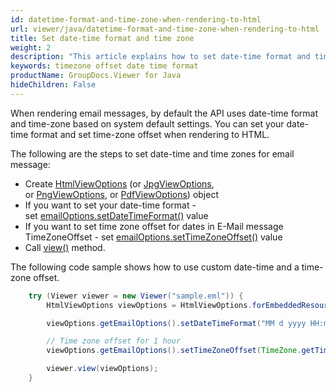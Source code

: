 ```yaml
---
id: datetime-format-and-time-zone-when-rendering-to-html
url: viewer/java/datetime-format-and-time-zone-when-rendering-to-html
title: Set date-time format and time zone
weight: 2
description: "This article explains how to set date-time format and timezone offset for Email messages with GroupDocs.Viewer within your Java applications."
keywords: timezone offset date time format
productName: GroupDocs.Viewer for Java
hideChildren: False
---
```

When rendering email messages, by default the API uses date-time format and time-zone based on system default settings. You can set your date-time format and set time-zone offset when rendering to HTML.

The following are the steps to set date-time and time zones for email message:

* Create [HtmlViewOptions](https://apireference.groupdocs.com/viewer/java/com.groupdocs.viewer.options/HtmlViewOptions) (or [JpgViewOptions](https://apireference.groupdocs.com/viewer/java/com.groupdocs.viewer.options/JpgViewOptions), or [PngViewOptions](https://apireference.groupdocs.com/viewer/java/com.groupdocs.viewer.options/PngViewOptions), or [PdfViewOptions](https://apireference.groupdocs.com/viewer/java/com.groupdocs.viewer.options/PngViewOptions)) object
* If you want to set your date-time format - set [emailOptions.setDateTimeFormat()](https://apireference.groupdocs.com/viewer/java/com.groupdocs.viewer.options/EmailOptions#setDateTimeFormat(java.lang.String)) value
* If you want to set time zone offset for dates in E-Mail message TimeZoneOffset - set [emailOptions.setTimeZoneOffset()](https://apireference.groupdocs.com/viewer/java/com.groupdocs.viewer.options/EmailOptions#setTimeZoneOffset(java.util.TimeZone)) value
* Call [view()](https://apireference.groupdocs.com/viewer/java/com.groupdocs.viewer/Viewer#view(com.groupdocs.viewer.options.ViewOptions)) method.

The following code sample shows how to use custom date-time and a time-zone offset.

```java
    try (Viewer viewer = new Viewer("sample.eml")) {
        HtmlViewOptions viewOptions = HtmlViewOptions.forEmbeddedResources("result_{0}.html");

        viewOptions.getEmailOptions().setDateTimeFormat("MM d yyyy HH:mm tt zzz");

        // Time zone offset for 1 hour
        viewOptions.getEmailOptions().setTimeZoneOffset(TimeZone.getTimeZone("GMT+1"));

        viewer.view(viewOptions);
    }
```
